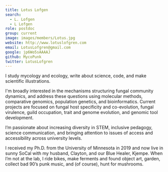 ```yaml
---
title: Lotus Lofgen
search:
  - L. Lofgen
  - L Lofgen
role: postdoc
group: current
image: images/members/Lotus.jpg
website: http://www.lotuslofgren.com
email: LotusLofgren@gmail.com
google: jp6Wo5sAAAAJ
github: MycoPunk
twitter: LotusLofgren
---
```


I study mycology and ecology, write about science, code, and make scientific illustrations.


I'm broadly interested in the mechanisms structuring fungal community dynamics, and address these questions using molecular methods, comparative genomics, population genetics, and bioinformatics. Current projects are focused on fungal host specificity and co-evolution, fungal virulence, guild occupation, trait and genome evolution, and genomic tool development. 


I’m passionate about increasing diversity in STEM, inclusive pedagogy, science communication, and bringing attention to issues of access and accessibility across university levels. 


I received my Ph.D. from the University of Minnesota in 2019 and now live in sunny SoCal with my husband, Clayton, and our Blue Healer, Kjempe. When I’m not at the lab, I ride bikes, make ferments and found object art, garden, collect bad 90’s punk music, and (of course), hunt for mushrooms. 

